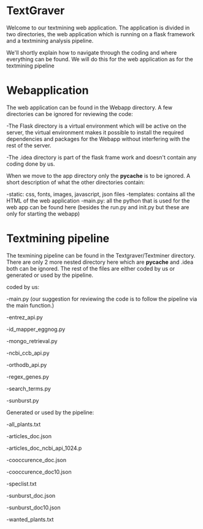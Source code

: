 # TextGraver
Welcome to our textmining web application. The application is divided in two directories, the web application which is running on a flask framework and a textmining analysis pipeline.

We'll shortly explain how to navigate through the coding and where everything can be found. We will do this for the web application as for the textmining pipeline

# Webapplication
The web application can be found in the Webapp directory. A few directories can be ignored for reviewing the code: 

-The Flask directory is a virtual environment which will be active on the server, the virtual environment makes it possible to install the required dependencies and packages for the Webapp without interfering with the rest of the server. 

-The .idea directory is part of the flask frame work and doesn't contain any coding done by us.

When we move to the app directory only the __pycache__ is to be ignored. A short description of what the other directories contain:

-static: css, fonts, images, javascript, json files 
-templates: contains all the HTML of the web application
-main.py: all the python that is used for the web app can be found here (besides the run.py and init.py but these are only for starting the webapp)

# Textmining pipeline
The texmining pipeline can be found in the Textgraver/Textminer directory. There are only 2 more nested directory here which are __pycache__ and .idea both can be ignored. The rest of the files are either coded by us or generated or used by the pipeline.

coded by us:

-main.py (our suggestion for reviewing the code is to follow the pipeline via the main function.)

-entrez_api.py

-id_mapper_eggnog.py

-mongo_retrieval.py

-ncbi_ccb_api.py

-orthodb_api.py

-regex_genes.py

-search_terms.py

-sunburst.py


Generated or used by the pipeline:

-all_plants.txt

-articles_doc.json

-articles_doc_ncbi_api_1024.p

-cooccurence_doc.json

-cooccurence_doc10.json

-speclist.txt

-sunburst_doc.json

-sunburst_doc10.json

-wanted_plants.txt




